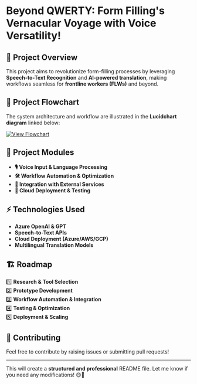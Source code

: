 # Beyond QWERTY: Form Filling's Vernacular Voyage with Voice Versatility!  

## 📌 Project Overview  
This project aims to revolutionize form-filling processes by leveraging **Speech-to-Text Recognition** and **AI-powered translation**, making workflows seamless for **frontline workers (FLWs)** and beyond.  

## 🔗 Project Flowchart  
The system architecture and workflow are illustrated in the **Lucidchart diagram** linked below:  

[![View Flowchart](https://img.shields.io/badge/View%20Flowchart-Lucidchart-blue?style=for-the-badge)](https://lucid.app/lucidchart/7f588edb-4774-410b-9482-438fd0c3822a/edit?viewport_loc=-1283%2C-480%2C3586%2C1789%2C0_0&invitationId=inv_528b50ce-80df-4398-b5fa-36bf870dffc9)  

## 📂 Project Modules  
- **🎙 Voice Input & Language Processing**  
- **🛠 Workflow Automation & Optimization**  
- **🔗 Integration with External Services**  
- **🚀 Cloud Deployment & Testing**  

## ⚡ Technologies Used  
- **Azure OpenAI & GPT**  
- **Speech-to-Text APIs**  
- **Cloud Deployment (Azure/AWS/GCP)**  
- **Multilingual Translation Models**  

## 🏗 Roadmap  
1️⃣ **Research & Tool Selection**  
2️⃣ **Prototype Development**  
3️⃣ **Workflow Automation & Integration**  
4️⃣ **Testing & Optimization**  
5️⃣ **Deployment & Scaling**  

## 🚀 Contributing  
Feel free to contribute by raising issues or submitting pull requests!  

---

This will create a **structured and professional** README file. Let me know if you need any modifications! 😊🚀
